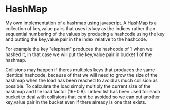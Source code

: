 # HashMap

My own implementation of a hashmap using javascript. A HashMap is a collection of key,value pairs that uses its key as the indices rather than sequential numbering of the values by producing a hashcode using the key and putting the key,value pair in the index relative to the hashcode.

For example the key "elephant" produces the hashcode of 1 when we hashed it, in that case we will put the key,value pair in bucket 1 of the hashmap.

Collisions may happen if theres multiples keys that produces the same identical hashcode, because of that we will need to grow the size of the hashmap when the load has been reached to avoid as much collision as possible. To calculate the load simply multiply the current size of the hashmap and the load factor (16*0.8). Linked list has been used for each bucket to deal with collisions that cant be avoided so we can put another key,value pair in the bucket even if there already is one that exists.